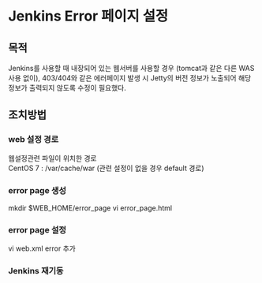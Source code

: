 # Jenkins Error 페이지 설정

## 목적
Jenkins를 사용할 때 내장되어 있는 웹서버를 사용할 경우 (tomcat과 같은 다른 WAS사용 없이), 403/404와 같은 에러페이지 발생 시 Jetty의 버전 정보가 노출되어 해당 정보가 출력되지 않도록 수정이 필요했다.

## 조치방법
### web 설정 경로
웹설정관련 파일이 위치한 경로   
CentOS 7 : /var/cache/war (관련 설정이 없을 경우 default 경로)

### error page 생성
mkdir $WEB_HOME/error_page
vi error_page.html

### error page 설정
vi web.xml
error 추가

### Jenkins 재기동
